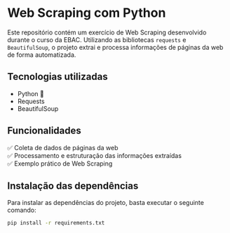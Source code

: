 # Web Scraping com Python

Este repositório contém um exercício de Web Scraping desenvolvido durante o curso da EBAC. Utilizando as bibliotecas `requests` e `BeautifulSoup`, o projeto extrai e processa informações de páginas da web de forma automatizada.  

## Tecnologias utilizadas  
- Python 🐍  
- Requests  
- BeautifulSoup  

## Funcionalidades  
✅ Coleta de dados de páginas da web  
✅ Processamento e estruturação das informações extraídas  
✅ Exemplo prático de Web Scraping  

## Instalação das dependências

Para instalar as dependências do projeto, basta executar o seguinte comando:

```bash
pip install -r requirements.txt
